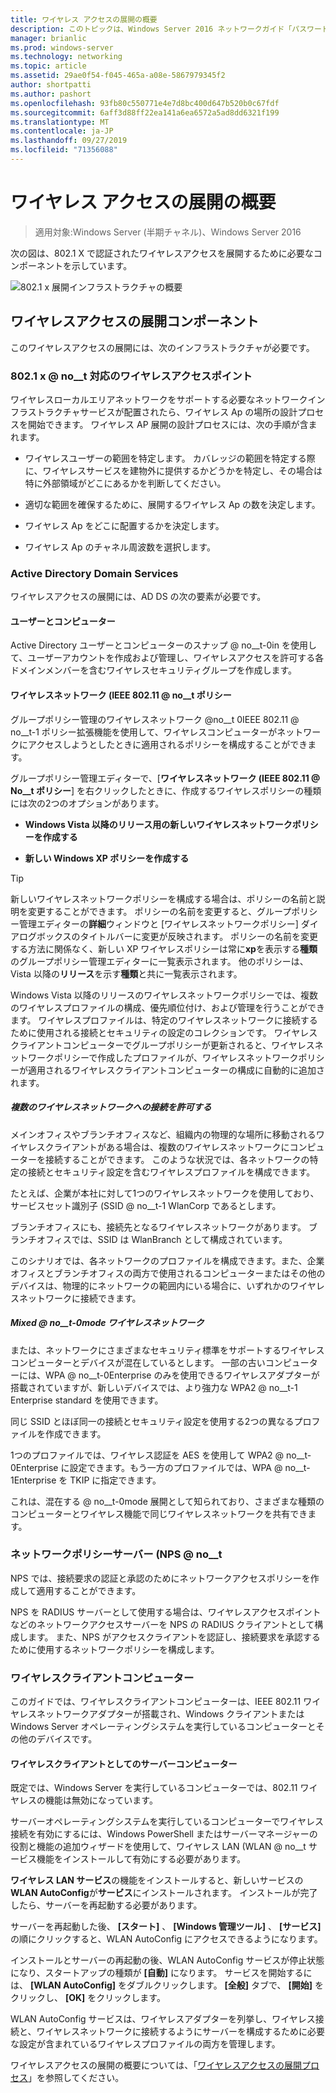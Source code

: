 ```yaml
---
title: ワイヤレス アクセスの展開の概要
description: このトピックは、Windows Server 2016 ネットワークガイド「パスワードベースの 802.1 X 認証ワイヤレスアクセスの展開」に含まれています。
manager: brianlic
ms.prod: windows-server
ms.technology: networking
ms.topic: article
ms.assetid: 29ae0f54-f045-465a-a08e-5867979345f2
author: shortpatti
ms.author: pashort
ms.openlocfilehash: 93fb80c550771e4e7d8bc400d647b520b0c67fdf
ms.sourcegitcommit: 6aff3d88ff22ea141a6ea6572a5ad8dd6321f199
ms.translationtype: MT
ms.contentlocale: ja-JP
ms.lasthandoff: 09/27/2019
ms.locfileid: "71356088"
---
```

# <a name="wireless-access-deployment-overview"></a>ワイヤレス アクセスの展開の概要

>適用対象:Windows Server (半期チャネル)、Windows Server 2016

次の図は、802.1 X で認証されたワイヤレスアクセスを展開するために必要なコンポーネントを示しています。  

![802.1 x 展開インフラストラクチャの概要](../../../media/8021X-Deploy-Overview/8021X-Deploy-Overview.jpg)

## <a name="wireless-access-deployment-components"></a>ワイヤレスアクセスの展開コンポーネント
このワイヤレスアクセスの展開には、次のインフラストラクチャが必要です。

### <a name="8021x-capable-wireless-access-points"></a>802.1 x @ no__t 対応のワイヤレスアクセスポイント
ワイヤレスローカルエリアネットワークをサポートする必要なネットワークインフラストラクチャサービスが配置されたら、ワイヤレス Ap の場所の設計プロセスを開始できます。 ワイヤレス AP 展開の設計プロセスには、次の手順が含まれます。

- ワイヤレスユーザーの範囲を特定します。 カバレッジの範囲を特定する際に、ワイヤレスサービスを建物外に提供するかどうかを特定し、その場合は特に外部領域がどこにあるかを判断してください。

- 適切な範囲を確保するために、展開するワイヤレス Ap の数を決定します。

- ワイヤレス Ap をどこに配置するかを決定します。

- ワイヤレス Ap のチャネル周波数を選択します。

### <a name="active-directory-domain-services"></a>Active Directory Domain Services
ワイヤレスアクセスの展開には、AD DS の次の要素が必要です。

#### <a name="users-and-computers"></a>ユーザーとコンピューター

Active Directory ユーザーとコンピューターのスナップ @ no__t-0in を使用して、ユーザーアカウントを作成および管理し、ワイヤレスアクセスを許可する各ドメインメンバーを含むワイヤレスセキュリティグループを作成します。

#### <a name="wireless-network-ieee-80211-policies"></a>ワイヤレスネットワーク \(IEEE 802.11 @ no__t ポリシー

グループポリシー管理のワイヤレスネットワーク @no__t 0IEEE 802.11 @ no__t-1 ポリシー拡張機能を使用して、ワイヤレスコンピューターがネットワークにアクセスしようとしたときに適用されるポリシーを構成することができます。

グループポリシー管理エディターで、[**ワイヤレスネットワーク \(IEEE 802.11 @ No__t ポリシー**] を右クリックしたときに、作成するワイヤレスポリシーの種類には次の2つのオプションがあります。

- **Windows Vista 以降のリリース用の新しいワイヤレスネットワークポリシーを作成する**

- **新しい Windows XP ポリシーを作成する**

>[!TIP]
>新しいワイヤレスネットワークポリシーを構成する場合は、ポリシーの名前と説明を変更することができます。 ポリシーの名前を変更すると、グループポリシー管理エディターの**詳細**ウィンドウと [ワイヤレスネットワークポリシー] ダイアログボックスのタイトルバーに変更が反映されます。 ポリシーの名前を変更する方法に関係なく、新しい XP ワイヤレスポリシーは常に**xp**を表示する**種類**のグループポリシー管理エディターに一覧表示されます。 他のポリシーは、Vista 以降の**リリース**を示す**種類**と共に一覧表示されます。  

Windows Vista 以降のリリースのワイヤレスネットワークポリシーでは、複数のワイヤレスプロファイルの構成、優先順位付け、および管理を行うことができます。 ワイヤレスプロファイルは、特定のワイヤレスネットワークに接続するために使用される接続とセキュリティの設定のコレクションです。 ワイヤレスクライアントコンピューターでグループポリシーが更新されると、ワイヤレスネットワークポリシーで作成したプロファイルが、ワイヤレスネットワークポリシーが適用されるワイヤレスクライアントコンピューターの構成に自動的に追加されます。

##### <a name="allowing-connections-to-multiple-wireless-networks"></a>複数のワイヤレスネットワークへの接続を許可する

メインオフィスやブランチオフィスなど、組織内の物理的な場所に移動されるワイヤレスクライアントがある場合は、複数のワイヤレスネットワークにコンピューターを接続することができます。 このような状況では、各ネットワークの特定の接続とセキュリティ設定を含むワイヤレスプロファイルを構成できます。

たとえば、企業が本社に対して1つのワイヤレスネットワークを使用しており、サービスセット識別子 \(SSID @ no__t-1 WlanCorp であるとします。

ブランチオフィスにも、接続先となるワイヤレスネットワークがあります。 ブランチオフィスでは、SSID は WlanBranch として構成されています。

このシナリオでは、各ネットワークのプロファイルを構成できます。また、企業オフィスとブランチオフィスの両方で使用されるコンピューターまたはその他のデバイスは、物理的にネットワークの範囲内にいる場合に、いずれかのワイヤレスネットワークに接続できます。

##### <a name="mixed-mode-wireless-networks"></a>Mixed @ no__t-0mode ワイヤレスネットワーク

または、ネットワークにさまざまなセキュリティ標準をサポートするワイヤレスコンピューターとデバイスが混在しているとします。 一部の古いコンピューターには、WPA @ no__t-0Enterprise のみを使用できるワイヤレスアダプターが搭載されていますが、新しいデバイスでは、より強力な WPA2 @ no__t-1 Enterprise standard を使用できます。

同じ SSID とほぼ同一の接続とセキュリティ設定を使用する2つの異なるプロファイルを作成できます。

1つのプロファイルでは、ワイヤレス認証を AES を使用して WPA2 @ no__t-0Enterprise に設定できます。もう一方のプロファイルでは、WPA @ no__t-1Enterprise を TKIP に指定できます。

これは、混在する @ no__t-0mode 展開として知られており、さまざまな種類のコンピューターとワイヤレス機能で同じワイヤレスネットワークを共有できます。

### <a name="network-policy-server-nps"></a>ネットワークポリシーサーバー \(NPS @ no__t
NPS では、接続要求の認証と承認のためにネットワークアクセスポリシーを作成して適用することができます。

NPS を RADIUS サーバーとして使用する場合は、ワイヤレスアクセスポイントなどのネットワークアクセスサーバーを NPS の RADIUS クライアントとして構成します。 また、NPS がアクセスクライアントを認証し、接続要求を承認するために使用するネットワークポリシーを構成します。  

### <a name="wireless-client-computers"></a>ワイヤレスクライアントコンピューター
このガイドでは、ワイヤレスクライアントコンピューターは、IEEE 802.11 ワイヤレスネットワークアダプターが搭載され、Windows クライアントまたは Windows Server オペレーティングシステムを実行しているコンピューターとその他のデバイスです。

#### <a name="server-computers-as-wireless-clients"></a>ワイヤレスクライアントとしてのサーバーコンピューター

既定では、Windows Server を実行しているコンピューターでは、802.11 ワイヤレスの機能は無効になっています。

サーバーオペレーティングシステムを実行しているコンピューターでワイヤレス接続を有効にするには、Windows PowerShell またはサーバーマネージャーの役割と機能の追加ウィザードを使用して、ワイヤレス LAN \(WLAN @ no__t サービス機能をインストールして有効にする必要があります。

**ワイヤレス LAN サービス**の機能をインストールすると、新しいサービスの**WLAN AutoConfig**が**サービス**にインストールされます。 インストールが完了したら、サーバーを再起動する必要があります。

サーバーを再起動した後、 **[スタート]** 、 **[Windows 管理ツール]** 、 **[サービス]** の順にクリックすると、WLAN AutoConfig にアクセスできるようになります。

インストールとサーバーの再起動の後、WLAN AutoConfig サービスが停止状態になり、スタートアップの種類が **[自動]** になります。 サービスを開始するには、 **[WLAN AutoConfig]** をダブルクリックします。 **[全般]** タブで、 **[開始]** をクリックし、 **[OK]** をクリックします。

WLAN AutoConfig サービスは、ワイヤレスアダプターを列挙し、ワイヤレス接続と、ワイヤレスネットワークに接続するようにサーバーを構成するために必要な設定が含まれているワイヤレスプロファイルの両方を管理します。

ワイヤレスアクセスの展開の概要については、「[ワイヤレスアクセスの展開プロセス](c-wireless-access-deploy-process.md)」を参照してください。
